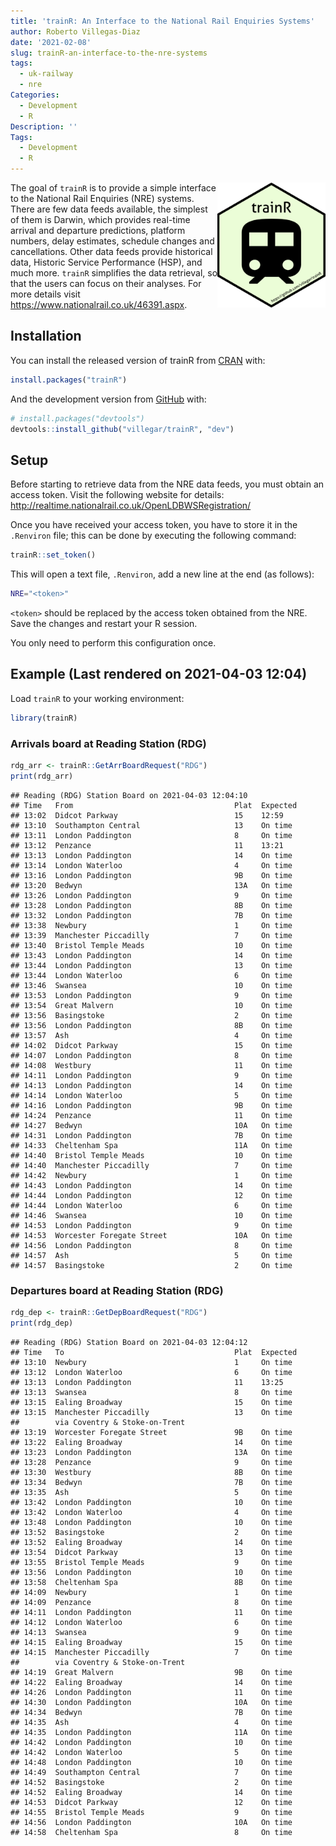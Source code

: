 ```yaml
---
title: 'trainR: An Interface to the National Rail Enquiries Systems'
author: Roberto Villegas-Diaz
date: '2021-02-08'
slug: trainR-an-interface-to-the-nre-systems
tags:
  - uk-railway
  - nre
Categories:
  - Development
  - R
Description: ''
Tags:
  - Development
  - R
---
```


<img src="https://raw.githubusercontent.com/villegar/trainR/main/inst/images/logo.png" alt="logo" align="right" height=200px/>

The goal of `trainR` is to provide a simple interface to the 
National Rail Enquiries (NRE) systems. There are few data feeds 
available, the simplest of them is Darwin, which provides real-time 
arrival and departure predictions, platform numbers, delay estimates, 
schedule changes and cancellations. Other data feeds provide historical 
data, Historic Service Performance (HSP), and much more. `trainR` 
simplifies the data retrieval, so that the users can focus on their 
analyses. For more details visit 
https://www.nationalrail.co.uk/46391.aspx.

## Installation

You can install the released version of trainR from [CRAN](https://CRAN.R-project.org) with:

``` r
install.packages("trainR")
```

And the development version from [GitHub](https://github.com/) with:

``` r
# install.packages("devtools")
devtools::install_github("villegar/trainR", "dev")
```

## Setup
Before starting to retrieve data from the NRE data feeds, you must obtain an access token. 
Visit the following website for details: http://realtime.nationalrail.co.uk/OpenLDBWSRegistration/

Once you have received your access token, you have to store it in the `.Renviron` file; this can be 
done by executing the following command:


```r
trainR::set_token()
```

This will open a text file, `.Renviron`, add a new line at the end (as follows):

```bash
NRE="<token>"
```

`<token>` should be replaced by the access token obtained from the NRE. Save the changes and restart 
your R session.

You only need to perform this configuration once.

## Example (Last rendered on 2021-04-03 12:04)

Load `trainR` to your working environment:

```r
library(trainR)
```

### Arrivals board at Reading Station (RDG)


```r
rdg_arr <- trainR::GetArrBoardRequest("RDG")
print(rdg_arr)
```

```
## Reading (RDG) Station Board on 2021-04-03 12:04:10
## Time   From                                    Plat  Expected
## 13:02  Didcot Parkway                          15    12:59
## 13:10  Southampton Central                     13    On time
## 13:11  London Paddington                       8     On time
## 13:12  Penzance                                11    13:21
## 13:13  London Paddington                       14    On time
## 13:14  London Waterloo                         4     On time
## 13:16  London Paddington                       9B    On time
## 13:20  Bedwyn                                  13A   On time
## 13:26  London Paddington                       9     On time
## 13:28  London Paddington                       8B    On time
## 13:32  London Paddington                       7B    On time
## 13:38  Newbury                                 1     On time
## 13:39  Manchester Piccadilly                   7     On time
## 13:40  Bristol Temple Meads                    10    On time
## 13:43  London Paddington                       14    On time
## 13:44  London Paddington                       13    On time
## 13:44  London Waterloo                         6     On time
## 13:46  Swansea                                 10    On time
## 13:53  London Paddington                       9     On time
## 13:54  Great Malvern                           10    On time
## 13:56  Basingstoke                             2     On time
## 13:56  London Paddington                       8B    On time
## 13:57  Ash                                     4     On time
## 14:02  Didcot Parkway                          15    On time
## 14:07  London Paddington                       8     On time
## 14:08  Westbury                                11    On time
## 14:11  London Paddington                       9     On time
## 14:13  London Paddington                       14    On time
## 14:14  London Waterloo                         5     On time
## 14:16  London Paddington                       9B    On time
## 14:24  Penzance                                11    On time
## 14:27  Bedwyn                                  10A   On time
## 14:31  London Paddington                       7B    On time
## 14:33  Cheltenham Spa                          11A   On time
## 14:40  Bristol Temple Meads                    10    On time
## 14:40  Manchester Piccadilly                   7     On time
## 14:42  Newbury                                 1     On time
## 14:43  London Paddington                       14    On time
## 14:44  London Paddington                       12    On time
## 14:44  London Waterloo                         6     On time
## 14:46  Swansea                                 10    On time
## 14:53  London Paddington                       9     On time
## 14:53  Worcester Foregate Street               10A   On time
## 14:56  London Paddington                       8     On time
## 14:57  Ash                                     5     On time
## 14:57  Basingstoke                             2     On time
```

### Departures board at Reading Station (RDG)


```r
rdg_dep <- trainR::GetDepBoardRequest("RDG")
print(rdg_dep)
```

```
## Reading (RDG) Station Board on 2021-04-03 12:04:12
## Time   To                                      Plat  Expected
## 13:10  Newbury                                 1     On time
## 13:12  London Waterloo                         6     On time
## 13:13  London Paddington                       11    13:25
## 13:13  Swansea                                 8     On time
## 13:15  Ealing Broadway                         15    On time
## 13:15  Manchester Piccadilly                   13    On time
##        via Coventry & Stoke-on-Trent           
## 13:19  Worcester Foregate Street               9B    On time
## 13:22  Ealing Broadway                         14    On time
## 13:23  London Paddington                       13A   On time
## 13:28  Penzance                                9     On time
## 13:30  Westbury                                8B    On time
## 13:34  Bedwyn                                  7B    On time
## 13:35  Ash                                     5     On time
## 13:42  London Paddington                       10    On time
## 13:42  London Waterloo                         4     On time
## 13:48  London Paddington                       10    On time
## 13:52  Basingstoke                             2     On time
## 13:52  Ealing Broadway                         14    On time
## 13:54  Didcot Parkway                          13    On time
## 13:55  Bristol Temple Meads                    9     On time
## 13:56  London Paddington                       10    On time
## 13:58  Cheltenham Spa                          8B    On time
## 14:09  Newbury                                 1     On time
## 14:09  Penzance                                8     On time
## 14:11  London Paddington                       11    On time
## 14:12  London Waterloo                         6     On time
## 14:13  Swansea                                 9     On time
## 14:15  Ealing Broadway                         15    On time
## 14:15  Manchester Piccadilly                   7     On time
##        via Coventry & Stoke-on-Trent           
## 14:19  Great Malvern                           9B    On time
## 14:22  Ealing Broadway                         14    On time
## 14:26  London Paddington                       11    On time
## 14:30  London Paddington                       10A   On time
## 14:34  Bedwyn                                  7B    On time
## 14:35  Ash                                     4     On time
## 14:35  London Paddington                       11A   On time
## 14:42  London Paddington                       10    On time
## 14:42  London Waterloo                         5     On time
## 14:48  London Paddington                       10    On time
## 14:49  Southampton Central                     7     On time
## 14:52  Basingstoke                             2     On time
## 14:52  Ealing Broadway                         14    On time
## 14:53  Didcot Parkway                          12    On time
## 14:55  Bristol Temple Meads                    9     On time
## 14:56  London Paddington                       10A   On time
## 14:58  Cheltenham Spa                          8     On time
```
